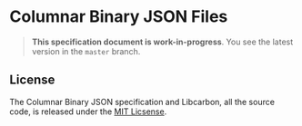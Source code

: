 # Columnar Binary JSON Files

> **This specification document is work-in-progress**. You see the latest version in the `master` branch.

## License

The Columnar Binary JSON specification and Libcarbon, all the source code, is released under the [MIT Licsense](https://github.com/protolabs/libcarbon/blob/master/LICENSE).
